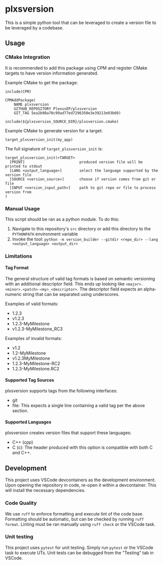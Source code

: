 # plxsversion

This is a simple python tool that can be leveraged to create a version file to be leveraged by a codebase.

## Usage

### CMake Integration

It is recommended to add this package using CPM and register CMake targets to have version information generated. 

Example CMake to get the package:
```
include(CPM)

CPMAddPackage(
    NAME plxsversion
    GITHUB_REPOSITORY PlexusEP/plxsversion
    GIT_TAG 5ea2b98a70c99ad77ed7296350e3e39213e03b69)
    
include(${plxsversion_SOURCE_DIR}/plxsversion.cmake)
```

Example CMake to generate version for a target:
```
target_plxsversion_init(my_app)
```

The full signature of `target_plxsversion_init` is:
```
target_plxsversion_init(<TARGET>
  [PRINT]                         produced version file will be printed to stdout
  [LANG <output_language>]        select the language supported by the version file
  [SOURCE <version_source>]       choose if version comes from git or file
  [INPUT <version_input_path>]    path to git repo or file to process version from
)
```

### Manual Usage

This script should be ran as a python module. To do this:

1. Navigate to this repository's `src` directory or add this directory to the `PYTHONPATH` environment variable
2. Invoke the tool: ```python -m version_builder --gitdir <repo_dir> --lang <output_language> <output_dir>```

### Limitations

#### Tag Format

The general structure of valid tag formats is based on semantic versioning with an additional descriptor field. This ends up looking like `<major>.<minor>.<patch>-<my>_<descriptor>`. The descriptor field expects an alpha-numeric string that can be separated using underscores. 

Examples of valid formats:

- 1.2.3
- v1.2.3
- 1.2.3-MyMilestone
- v1.2.3-MyMilestone_RC3

Examples of invalid formats:

- v1.2
- 1.2-MyMilestone
- v1.2.3MyMilestone
- 1.2.3-MyMilestone-RC2
- 1.2.3-MyMilestone.RC2

#### Supported Tag Sources

plxsversion supports tags from the following interfaces:

- git
- file: This expects a single line containing a valid tag per the above section. 

#### Supported Languages

plxsversion creates version files that support these languages:

- C++ (cpp)
- C (c): The header produced with this option is compatible with both C and C++. 

## Development

This project uses VSCode devcontainers as the development environment. Upon opening the repository in code, re-open it within a devcontainer. This will install the necessary dependencies.

### Code Quality

We use `ruff` to enforce formatting and execute lint of the code base. Formatting should be automatic, but can be checked by running `ruff format`. Linting must be ran manually using `ruff check` or the VSCode task. 

### Unit testing

This project uses `pytest` for unit testing. Simply run `pytest` or the VSCode task to execute UTs. Unit tests can be debugged from the "Testing" tab in VSCode. 
